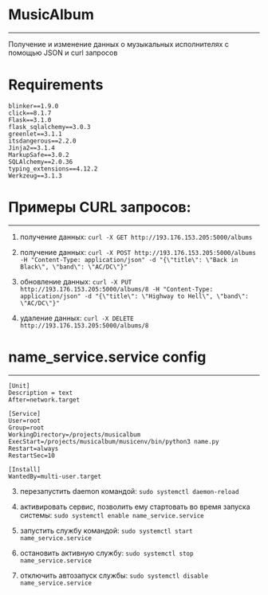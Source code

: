 # MusicAlbum
____
Получение и изменение данных о музыкальных исполнителях с помощью JSON и curl запросов

# Requirements
```
blinker==1.9.0
click==8.1.7
Flask==3.1.0
flask_sqlalchemy==3.0.3
greenlet==3.1.1
itsdangerous==2.2.0
Jinja2==3.1.4
MarkupSafe==3.0.2
SQLAlchemy==2.0.36
typing_extensions==4.12.2
Werkzeug==3.1.3
```
# Примеры CURL запросов:
____

1. получение данных: `curl -X GET http://193.176.153.205:5000/albums`

2. получение данных: `curl -X POST http://193.176.153.205:5000/albums -H "Content-Type: application/json" -d "{\"title\": \"Back in Black\", \"band\": \"AC/DC\"}"`

3. обновление данных: `curl -X PUT http://193.176.153.205:5000/albums/8 -H "Content-Type: application/json" -d "{\"title\": \"Highway to Hell\", \"band\": \"AC/DC\"}"`

4. удаление данных: `curl -X DELETE http://193.176.153.205:5000/albums/8`

# name_service.service config
____
```
[Unit]
Description = text
After=network.target

[Service]
User=root
Group=root
WorkingDirectory=/projects/musicalbum
ExecStart=/projects/musicalbum/musicenv/bin/python3 name.py
Restart=always
RestartSec=10

[Install]
WantedBy=multi-user.target

```

3. перезапустить daemon командой:
`sudo systemctl daemon-reload`

4. активировать сервис, позволить ему стартовать во время запуска системы:
`sudo systemctl enable name_service.service`

5. запустить службу командой:
`sudo systemctl start name_service.service`

6. остановить активную службу:
`sudo systemctl stop name_service.service`

7. отключить автозапуск службы:
`sudo systemctl disable name_service.service`